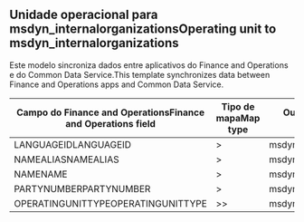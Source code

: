 ## <a name="operating-unit-to-msdyn_internalorganizations"></a><span data-ttu-id="3ce08-101">Unidade operacional para msdyn_internalorganizations</span><span class="sxs-lookup"><span data-stu-id="3ce08-101">Operating unit to msdyn_internalorganizations</span></span>

<span data-ttu-id="3ce08-102">Este modelo sincroniza dados entre aplicativos do Finance and Operations e do Common Data Service.</span><span class="sxs-lookup"><span data-stu-id="3ce08-102">This template synchronizes data between Finance and Operations apps and Common Data Service.</span></span>

<span data-ttu-id="3ce08-103">Campo do Finance and Operations</span><span class="sxs-lookup"><span data-stu-id="3ce08-103">Finance and Operations field</span></span> | <span data-ttu-id="3ce08-104">Tipo de mapa</span><span class="sxs-lookup"><span data-stu-id="3ce08-104">Map type</span></span> | <span data-ttu-id="3ce08-105">Outro campo Dynamics 365</span><span class="sxs-lookup"><span data-stu-id="3ce08-105">Other Dynamics 365 field</span></span> | <span data-ttu-id="3ce08-106">Valor padrão</span><span class="sxs-lookup"><span data-stu-id="3ce08-106">Default value</span></span>
---|---|---|---
<span data-ttu-id="3ce08-107">LANGUAGEID</span><span class="sxs-lookup"><span data-stu-id="3ce08-107">LANGUAGEID</span></span> | > | <span data-ttu-id="3ce08-108">msdyn_languageid</span><span class="sxs-lookup"><span data-stu-id="3ce08-108">msdyn_languageid</span></span> | 
<span data-ttu-id="3ce08-109">NAMEALIAS</span><span class="sxs-lookup"><span data-stu-id="3ce08-109">NAMEALIAS</span></span> | > | <span data-ttu-id="3ce08-110">msdyn_namealias</span><span class="sxs-lookup"><span data-stu-id="3ce08-110">msdyn_namealias</span></span> | 
<span data-ttu-id="3ce08-111">NAME</span><span class="sxs-lookup"><span data-stu-id="3ce08-111">NAME</span></span> | > | <span data-ttu-id="3ce08-112">msdyn_name</span><span class="sxs-lookup"><span data-stu-id="3ce08-112">msdyn_name</span></span> | 
<span data-ttu-id="3ce08-113">PARTYNUMBER</span><span class="sxs-lookup"><span data-stu-id="3ce08-113">PARTYNUMBER</span></span> | > | <span data-ttu-id="3ce08-114">msdyn_partynumber</span><span class="sxs-lookup"><span data-stu-id="3ce08-114">msdyn_partynumber</span></span> | 
<span data-ttu-id="3ce08-115">OPERATINGUNITTYPE</span><span class="sxs-lookup"><span data-stu-id="3ce08-115">OPERATINGUNITTYPE</span></span> | >> | <span data-ttu-id="3ce08-116">msdyn_type</span><span class="sxs-lookup"><span data-stu-id="3ce08-116">msdyn_type</span></span> | 

